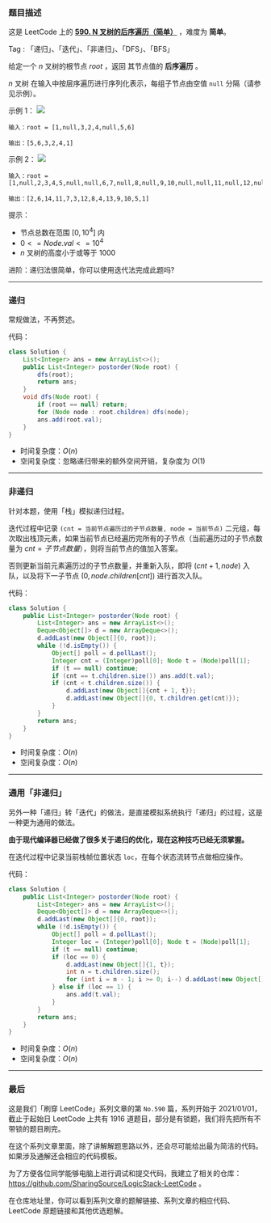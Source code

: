 ### 题目描述

这是 LeetCode 上的 **[590. N 叉树的后序遍历（简单）](https://leetcode-cn.com/problems/n-ary-tree-postorder-traversal/solution/by-ac_oier-ul7t/)** ，难度为 **简单**。

Tag : 「递归」、「迭代」、「非递归」、「DFS」、「BFS」



给定一个 $n$ 叉树的根节点 $root$ ，返回 其节点值的 **后序遍历** 。

$n$ 叉树 在输入中按层序遍历进行序列化表示，每组子节点由空值 `null` 分隔（请参见示例）。

示例 1：
![](https://assets.leetcode.com/uploads/2018/10/12/narytreeexample.png)
```
输入：root = [1,null,3,2,4,null,5,6]

输出：[5,6,3,2,4,1]
```
示例 2：
![](https://assets.leetcode.com/uploads/2019/11/08/sample_4_964.png)
``` 
输入：root = [1,null,2,3,4,5,null,null,6,7,null,8,null,9,10,null,null,11,null,12,null,13,null,null,14]

输出：[2,6,14,11,7,3,12,8,4,13,9,10,5,1]
```

提示：
* 节点总数在范围 $[0, 10^4]$ 内
* $0 <= Node.val <= 10^4$
* $n$ 叉树的高度小于或等于 $1000$

进阶：递归法很简单，你可以使用迭代法完成此题吗?

---

### 递归

常规做法，不再赘述。

代码：
```Java
class Solution {
    List<Integer> ans = new ArrayList<>();
    public List<Integer> postorder(Node root) {
        dfs(root);
        return ans;
    }
    void dfs(Node root) {
        if (root == null) return;
        for (Node node : root.children) dfs(node);
        ans.add(root.val);
    }
}
```
* 时间复杂度：$O(n)$
* 空间复杂度：忽略递归带来的额外空间开销，复杂度为 $O(1)$

---

### 非递归

针对本题，使用「栈」模拟递归过程。

迭代过程中记录 `(cnt = 当前节点遍历过的子节点数量, node = 当前节点)` 二元组，每次取出栈顶元素，如果当前节点已经遍历完所有的子节点（当前遍历过的子节点数量为 $cnt = 子节点数量$），则将当前节点的值加入答案。

否则更新当前元素遍历过的子节点数量，并重新入队，即将 $(cnt + 1, node)$ 入队，以及将下一子节点 $(0, node.children[cnt])$ 进行首次入队。


代码：
```Java
class Solution {
    public List<Integer> postorder(Node root) {
        List<Integer> ans = new ArrayList<>();
        Deque<Object[]> d = new ArrayDeque<>();
        d.addLast(new Object[]{0, root});
        while (!d.isEmpty()) {
            Object[] poll = d.pollLast();
            Integer cnt = (Integer)poll[0]; Node t = (Node)poll[1];
            if (t == null) continue;
            if (cnt == t.children.size()) ans.add(t.val);
            if (cnt < t.children.size()) {
                d.addLast(new Object[]{cnt + 1, t});
                d.addLast(new Object[]{0, t.children.get(cnt)});      
            }
        }
        return ans;
    }
}
```
* 时间复杂度：$O(n)$
* 空间复杂度：$O(n)$

---

### 通用「非递归」

另外一种「递归」转「迭代」的做法，是直接模拟系统执行「递归」的过程，这是一种更为通用的做法。

**由于现代编译器已经做了很多关于递归的优化，现在这种技巧已经无须掌握。**

在迭代过程中记录当前栈帧位置状态 `loc`，在每个状态流转节点做相应操作。

代码：
```Java
class Solution {
    public List<Integer> postorder(Node root) {
        List<Integer> ans = new ArrayList<>();
        Deque<Object[]> d = new ArrayDeque<>();
        d.addLast(new Object[]{0, root});
        while (!d.isEmpty()) {
            Object[] poll = d.pollLast();
            Integer loc = (Integer)poll[0]; Node t = (Node)poll[1];
            if (t == null) continue;
            if (loc == 0) {
                d.addLast(new Object[]{1, t});
                int n = t.children.size();
                for (int i = n - 1; i >= 0; i--) d.addLast(new Object[]{0, t.children.get(i)});
            } else if (loc == 1) {
                ans.add(t.val);
            }
        }
        return ans;
    }
}
```
* 时间复杂度：$O(n)$
* 空间复杂度：$O(n)$

---

### 最后

这是我们「刷穿 LeetCode」系列文章的第 `No.590` 篇，系列开始于 2021/01/01，截止于起始日 LeetCode 上共有 1916 道题目，部分是有锁题，我们将先把所有不带锁的题目刷完。

在这个系列文章里面，除了讲解解题思路以外，还会尽可能给出最为简洁的代码。如果涉及通解还会相应的代码模板。

为了方便各位同学能够电脑上进行调试和提交代码，我建立了相关的仓库：https://github.com/SharingSource/LogicStack-LeetCode 。

在仓库地址里，你可以看到系列文章的题解链接、系列文章的相应代码、LeetCode 原题链接和其他优选题解。

